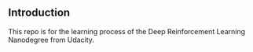 ## Introduction
This repo is for the learning process of the Deep Reinforcement
Learning Nanodegree from Udacity.
